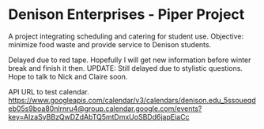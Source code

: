 # Denison Enterprises - Piper Project
A project integrating scheduling and catering for student use.
Objective: minimize food waste and provide service to Denison students.

Delayed due to red tape. Hopefully I will get new information before winter break and finish it then.
UPDATE: Still delayed due to stylistic questions. Hope to talk to Nick and Claire soon.

API URL to test calendar.
https://www.googleapis.com/calendar/v3/calendars/denison.edu_5ssoueqdeb05s9boa80nlrnru4@group.calendar.google.com/events?key=AIzaSyBBzQwDZdAbTQ5mtDmxUoSBDd6japEiaCc
